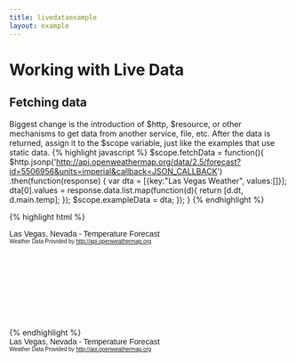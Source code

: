 ```yaml
---
title: livedataexample
layout: example
---
```


<script>
	var app = angular.module("nvd3TestApp", ['nvd3ChartDirectives']);

    app.config(['$httpProvider', function($httpProvider) {
    	$httpProvider.defaults.useXDomain = true;
        delete $httpProvider.defaults.headers.common['X-Requested-With'];
    }]);

	function ExampleCtrl($scope, $http){
		$scope.fetchData = function(){
		console.log('fetchData');
        	$http.jsonp('http://api.openweathermap.org/data/2.5/forecast?id=5506956&amp;units=imperial&amp;callback=JSON_CALLBACK')
            	.then(function(response) {
            	console.log(response);
                	var dta = [{key:"Las Vegas Weather", values:[]}];
                    	dta[0].values = response.data.list.map(function(d){
                        	return [d.dt, d.main.temp];
                        });
                        $scope.exampleData = dta;
                    });
		}

	$scope.fetchData();

	$scope.xAxisTickFormatFunction = function(){
		return function(d){
        	return d3.time.format('%x-%H:%M')(new Date(d*1000));
		}
	}
}
</script>
<style>
        div{
            font-family: sans-serif;
        }
</style>
    
Working with Live Data
=========================

## Fetching data

Biggest change is the introduction of $http, $resource, or other mechanisms to get data from another service, file, etc.  After the data is returned, assign it to the $scope variable, just like the examples that use static data.
{% highlight javascript %}
$scope.fetchData = function(){
	$http.jsonp('http://api.openweathermap.org/data/2.5/forecast?id=5506956&units=imperial&callback=JSON_CALLBACK')
    	.then(function(response) {
        	var dta = [{key:"Las Vegas Weather", values:[]}];
            dta[0].values = response.data.list.map(function(d){
            	return [d.dt, d.main.temp];
        	});
        	$scope.exampleData = dta;
    	});
}
{% endhighlight %}

{% highlight html %}
<div ng-controller="ExampleCtrl">
    <div>Las Vegas, Nevada - Temperature Forecast</div>
    <div style="font-size: 10px">Weather Data Provided by <a href="http://api.openweathermap.org">http://api.openweathermap.org</a></div>
    <nvd3-line-chart
            data="exampleData"
            id="exampleId"
            width="800"
            height="400"
            showXAxis="true"
            showYAxis="true"
            tooltips="true"
            interactive="true"
            xAxisTickFormat="xAxisTickFormatFunction()"
            margin="{left:50,top:50,bottom:50,right:50}"
            >
        <svg></svg>
    </nvd3-line-chart>
</div>
{% endhighlight %}

<div ng-controller="ExampleCtrl">
    <div>Las Vegas, Nevada - Temperature Forecast</div>
    <div style="font-size: 10px">Weather Data Provided by <a href="http://api.openweathermap.org">http://api.openweathermap.org</a></div>
    <nvd3-line-chart
            data="exampleData"
            id="exampleId"
            width="800"
            height="400"
            showXAxis="true"
            showYAxis="true"
            tooltips="true"
            interactive="true"
            xAxisTickFormat="xAxisTickFormatFunction()"
            margin="{left:50,top:50,bottom:50,right:50}"
            >
        <svg></svg>
    </nvd3-line-chart>
</div>



